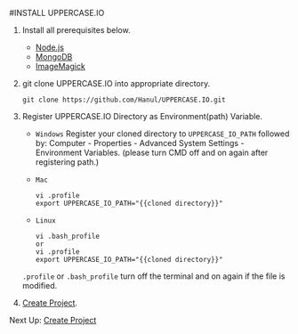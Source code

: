 #INSTALL UPPERCASE.IO

1. Install all prerequisites below.

    * [Node.js](http://nodejs.org)
    * [MongoDB](http://www.mongodb.org)
    * [ImageMagick](http://www.imagemagick.org)

2. git clone UPPERCASE.IO into appropriate directory.

	```
    git clone https://github.com/Hanul/UPPERCASE.IO.git
    ```

3. Register UPPERCASE.IO Directory as Environment(path) Variable.

	* `Windows` Register your cloned directory to `UPPERCASE_IO_PATH` followed by: Computer - Properties - Advanced System Settings - Environment Variables. (please turn CMD off and on again after registering path.)
	* `Mac`

        ```
        vi .profile
        export UPPERCASE_IO_PATH="{{cloned directory}}"
        ```

	* `Linux`

        ```
        vi .bash_profile
        or
        vi .profile
        export UPPERCASE_IO_PATH="{{cloned directory}}"
        ```

	`.profile` or `.bash_profile` turn off the terminal and on again if the file is modified.

4. [Create Project](CREATE_PROJECT.md).

Next Up: [Create Project](CREATE_PROJECT.md)
